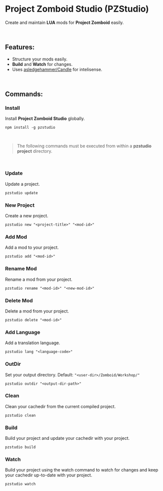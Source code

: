 # Project Zomboid Studio (PZStudio)

Create and maintain **LUA** mods for **Project Zomboid** easily.

<br>

## Features:
- Structure your mods easily.
- **Build** and **Watch** for changes.
- Uses [asledgehammer/Candle](https://github.com/asledgehammer/Candle) for  intelisense.

<br>

## Commands:

### Install
Install **Project Zomboid Studio** globally.
```
npm install -g pzstudio
```

<br>

> The following commands must be executed from within a **pzstudio project** directory.

<br>

### Update
Update a project.
```
pzstudio update
```

### New Project
Create a new project.
```
pzstudio new "<project-title>" "<mod-id>"
```

### Add Mod
Add a mod to your project.
```
pzstudio add "<mod-id>"
```

### Rename Mod
Rename a mod from your project.
```
pzstudio rename "<mod-id>" "<new-mod-id>"
```

### Delete Mod
Delete a mod from your project.
```
pzstudio delete "<mod-id>"
```

### Add Language
Add a translation language.
```
pzstudio lang "<language-code>"
```

### OutDir
Set your output directory. Default: `"<user-dir>/Zomboid/Workshop/"`
```
pzstudio outdir "<output-dir-path>"
```

### Clean
Clean your cachedir from the current compiled project.
```
pzstudio clean
```

### Build
Build your project and update your cachedir with your project.
```
pzstudio build
```

### Watch
Build your project using the watch command to watch for changes and keep your cachedir up-to-date with your project.
```
pzstudio watch
```
